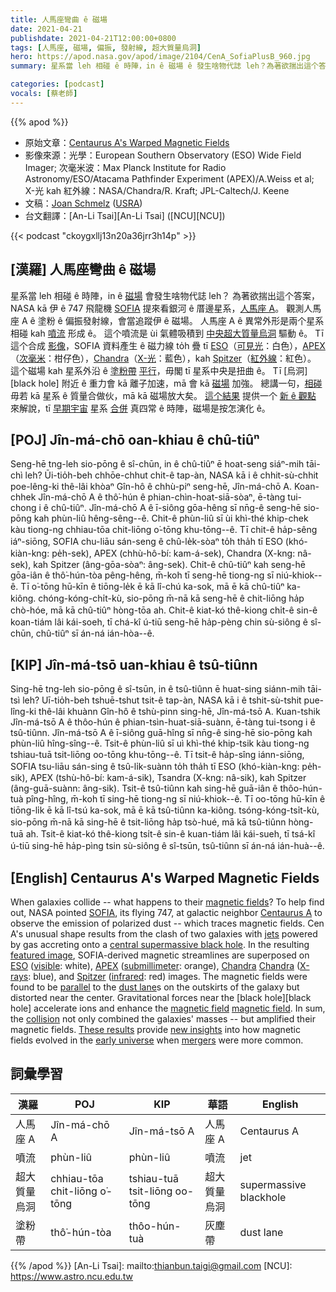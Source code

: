 ```yaml
---
title: 人馬座彎曲 ê 磁場
date: 2021-04-21
publishdate: 2021-04-21T12:00:00+0800
tags: [人馬座, 磁場, 偏振, 發射線, 超大質量烏洞]
hero: https://apod.nasa.gov/apod/image/2104/CenA_SofiaPlusB_960.jpg
summary: 星系當 leh 相碰 ê 時陣，in ê 磁場 ê 發生啥物代誌 leh？為著欲揣出這个答案，NASA kā 伊 ê 747 飛龍機 SOFIA 提來看銀河 ê 厝邊星系，人馬座 A。

categories: [podcast]
vocals: [蔡老師]
---
```


{{% apod %}}

- 原始文章：[Centaurus A's Warped Magnetic Fields](https://apod.nasa.gov/apod/ap210421.html)
- 影像來源：光學：European Southern Observatory (ESO) Wide Field Imager; 次毫米波：Max Planck Institute for Radio Astronomy/ESO/Atacama Pathfinder Experiment (APEX)/A.Weiss et al; X-光 kah 紅外線：NASA/Chandra/R. Kraft; JPL-Caltech/J. Keene
- 文稿：[Joan Schmelz](https://www.sofia.usra.edu/science/science-team/joan-schmelz) ([USRA](https://www.usra.edu/))
- 台文翻譯：[An-Li Tsai][An-Li Tsai] ([NCU][NCU])

{{< podcast "ckoygxllj13n20a36jrr3h14p" >}}

## [漢羅] 人馬座彎曲 ê 磁場
星系當 leh 相碰 ê 時陣，in ê [磁場][magnetic fields] 會發生啥物代誌 leh？
為著欲揣出這个答案，NASA kā 伊 ê 747 飛龍機 [SOFIA][SOFIA] 提來看銀河 ê 厝邊星系，[人馬座 A][Centaurus A]。
觀測人馬座 A ê 塗粉 ê 偏振發射線，會當追蹤伊 ê 磁場。
人馬座 A ê 異常外形是兩个星系相碰 kah [噴流][jets t] 形成 ê。
這个噴流是 ùi 氣體吸積到 [中央超大質量烏洞][central supermassive black hole t] 驅動 ê。
Tī 這个合成 [影像][featured image]，SOFIA 資料產生 ê 磁力線 to̍h 疊 tī [ESO][ESO]（[可見光][visible]：白色），[APEX][APEX]（[次毫米][submillimeter]：柑仔色），[Chandra][Chandra]（[X-光][X-rays]：藍色），kah [Spitzer][Spitzer]（[紅外線][infrared]：紅色）。
這个磁場 kah 星系外沿 ê [塗粉帶][dust lane] [平行][parallel]，毋閣 tī 星系中央是扭曲 ê。
Tī [烏洞][black hole] 附近 ê 重力會 kā 離子加速，mā 會 kā [磁場][magnetic field] 加強。
總講一句，[相碰][collision] 毋若 kā 星系 ê 質量合做伙，mā kā 磁場放大矣。
[這个結果][These results] 提供一个 [新 ê 觀點][new insights] 來解說，tī [早期宇宙][early universe] 星系 [合併][mergers] 真四常 ê 時陣，磁場是按怎演化 ê。


## [POJ] Jîn-má-chō oan-khiau ê chû-tiûⁿ
Seng-hē tng-leh sio-pōng ê sî-chūn, in ê chû-tiûⁿ ē hoat-seng siáⁿ-mih tāi-chì leh?
Ūi-tio̍h-beh chhōe-chhut chit-ê tap-àn, NASA kā i ê chhit-sù-chhit poe-lêng-ki thê-lâi khòaⁿ Gîn-hô ê chhù-piⁿ seng-hē, Jîn-má-chō A.
Koan-chhek Jîn-má-chō A ê thô͘-hún ê phian-chìn-hoat-siā-sòaⁿ, ē-tàng tui-chong i ê chû-tiûⁿ.
Jîn-má-chō A ê ī-siông gōa-hêng sī nn̄g-ê seng-hē sio-pōng kah phùn-liû hêng-sêng--ê.
Chit-ê phùn-liû sī ùi khì-thé khip-chek kàu tiong-ng chhiau-tōa chit-liōng o͘-tōng khu-tōng--ê.
Tī chit-ê ha̍p-sêng iáⁿ-siōng, SOFIA chu-liāu sán-seng ê chû-le̍k-sòaⁿ to̍h tha̍h tī ESO (khó-kiàn-kng: pe̍h-sek), APEX (chhù-hô-bí: kam-á-sek), Chandra (X-kng: nâ-sek), kah Spitzer (âng-gōa-sòaⁿ: âng-sek).
Chit-ê chû-tiûⁿ kah seng-hē gōa-iân ê thô͘-hún-tòa pêng-hêng, m̄-koh tī seng-hē tiong-ng sī niú-khiok--ê.
Tī o͘-tōng hū-kīn ê tiōng-le̍k ē kā lî-chú ka-sok, mā ē kā chû-tiûⁿ ka-kiông.
chóng-kóng-chi̍t-kù, sio-pōng m̄-nā kā seng-hē ê chit-liōng ha̍p chò-hóe, mā kā chû-tiûⁿ hòng-tōa ah.
Chit-ê kiat-kó thê-kiong chi̍t-ê sin-ê koan-tiám lâi kái-soeh, tī chá-kî ú-tiū seng-hē ha̍p-pèng chin sù-siông ê sî-chūn, chû-tiûⁿ sī án-ná ián-hòa--ê.


## [KIP] Jîn-má-tsō uan-khiau ê tsû-tiûnn
Sing-hē tng-leh sio-pōng ê sî-tsūn, in ê tsû-tiûnn ē huat-sing siánn-mih tāi-tsì leh?
Uī-tio̍h-beh tshuē-tshut tsit-ê tap-àn, NASA kā i ê tshit-sù-tshit pue-lîng-ki thê-lâi khuànn Gîn-hô ê tshù-pinn sing-hē, Jîn-má-tsō A.
Kuan-tshik Jîn-má-tsō A ê thôo-hún ê phian-tsìn-huat-siā-suànn, ē-tàng tui-tsong i ê tsû-tiûnn.
Jîn-má-tsō A ê ī-siông guā-hîng sī nn̄g-ê sing-hē sio-pōng kah phùn-liû hîng-sîng--ê.
Tsit-ê phùn-liû sī uì khì-thé khip-tsik kàu tiong-ng tshiau-tuā tsit-liōng oo-tōng khu-tōng--ê.
Tī tsit-ê ha̍p-sîng iánn-siōng, SOFIA tsu-liāu sán-sing ê tsû-li̍k-suànn to̍h tha̍h tī ESO (khó-kiàn-kng: pe̍h-sik), APEX (tshù-hô-bí: kam-á-sik), Tsandra (X-kng: nâ-sik), kah Spitzer (âng-guā-suànn: âng-sik).
Tsit-ê tsû-tiûnn kah sing-hē guā-iân ê thôo-hún-tuà pîng-hîng, m̄-koh tī sing-hē tiong-ng sī niú-khiok--ê.
Tī oo-tōng hū-kīn ê tiōng-li̍k ē kā lî-tsú ka-sok, mā ē kā tsû-tiûnn ka-kiông.
tsóng-kóng-tsi̍t-kù, sio-pōng m̄-nā kā sing-hē ê tsit-liōng ha̍p tsò-hué, mā kā tsû-tiûnn hòng-tuā ah.
Tsit-ê kiat-kó thê-kiong tsi̍t-ê sin-ê kuan-tiám lâi kái-sueh, tī tsá-kî ú-tiū sing-hē ha̍p-pìng tsin sù-siông ê sî-tsūn, tsû-tiûnn sī án-ná ián-huà--ê.

## [English] Centaurus A's Warped Magnetic Fields

When galaxies collide -- what happens to their [magnetic fields][magnetic fields]? To help find out, NASA pointed [SOFIA][SOFIA], its flying 747, at galactic neighbor [Centaurus A][Centaurus A] to observe the emission of polarized dust -- which traces magnetic fields. Cen A's unusual shape results from the clash of two galaxies with [jets][jets e] powered by gas accreting onto a [central supermassive black hole][central supermassive black hole e]. In the resulting [featured image][featured image], SOFIA-derived magnetic streamlines are superposed on [ESO][ESO] ([visible][visible]: white), [APEX][APEX] ([submillimeter][submillimeter]: orange), [Chandra] [Chandra] ([X-rays][X-rays]: blue), and [Spitzer][Spitzer] ([infrared][infrared]: red) images. The magnetic fields were found to be [parallel][parallel] to the [dust lane][dust lane]s on the outskirts of the galaxy but distorted near the center. Gravitational forces near the [black hole][black hole] accelerate ions and enhance the [magnetic field] [magnetic field]. In sum, the [collision][collision] not only combined the galaxies' masses -- but amplified their magnetic fields. [These results][These results] provide [new insights][new insights] into how magnetic fields evolved in the [early universe][early universe] when [mergers][mergers] were more common.



## 詞彙學習

|漢羅|POJ|KIP|華語|English|
|-|-|-|-|-|
|人馬座 A|Jîn-má-chō A|Jîn-má-tsō A|人馬座 A|Centaurus A|
|噴流|phùn-liû|phùn-liû|噴流|jet|
|超大質量烏洞|chhiau-tōa chit-liōng o͘-tōng|tshiau-tuā tsit-liōng oo-tōng|超大質量烏洞|supermassive blackhole|
|塗粉帶|thô͘-hún-tòa|thôo-hún-tuà|灰塵帶|dust lane|

{{% /apod %}}
[An-Li Tsai]: mailto:thianbun.taigi@gmail.com
[NCU]: https://www.astro.ncu.edu.tw

[magnetic fields]:https://pwg.gsfc.nasa.gov/Education/Imagnet.html
[SOFIA]:https://www.nasa.gov/mission_pages/SOFIA/index.html
[Centaurus A]:https://en.wikipedia.org/wiki/Centaurus_A
[jets e]:https://apod.nasa.gov/apod/ap210117.html
[jets t]:https://apod.tw/daily/20210117/
[central supermassive black hole e]:https://apod.nasa.gov/apod/ap210331.html
[central supermassive black hole t]:https://apod.tw/daily/20210331/
[featured image]:https://www.nasa.gov/feature/galactic-merger-warps-magnetic-fields
[ESO]:https://www.eso.org/public/
[visible]:https://science.nasa.gov/ems/09_visiblelight
[APEX]:http://www.apex-telescope.org/ns/
[submillimeter]:https://en.wikipedia.org/wiki/Far-infrared_astronomy
[Chandra]:https://www.nasa.gov/mission_pages/chandra/main/index.html
[X-rays]:https://science.nasa.gov/ems/11_xrays
[Spitzer]:https://www.nasa.gov/mission_pages/spitzer/main/index.html
[infrared]:https://science.nasa.gov/ems/07_infraredwaves
[parallel]:https://www.mathsisfun.com/geometry/parallel-lines.html
[dust lane]:https://apod.nasa.gov/apod/ap151119.html
[black hole e]:https://apod.nasa.gov/apod/ap210416.html
[black hole t]:https://apod.tw/daily/20210416/
[magnetic field]:https://phet.colorado.edu/sims/cheerpj/faraday/latest/faraday.html
[collision]:https://en.wikipedia.org/wiki/Galaxy_merger
[These results]:https://www.nature.com/articles/s41550-021-01329-9.epdf
[new insights]:https://i.pinimg.com/originals/d6/dc/8b/d6dc8b1771b697ff2992982482911274.jpg
[early universe]:https://apod.nasa.gov/apod/ap121014.html
[mergers]:https://apod.nasa.gov/apod/ap130514.html
